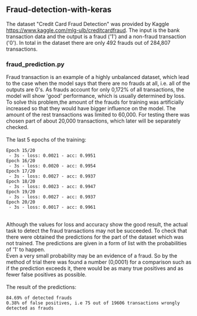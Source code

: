 ## Fraud-detection-with-keras

The dataset "Credit Card Fraud Detection" was provided by Kaggle https://www.kaggle.com/mlg-ulb/creditcardfraud. The input is the bank transaction data and the output is a fraud ('1') and a non-fraud transaction ('0'). In total in the dataset there are only 492 frauds out of 284,807 transactions.

### fraud_prediction.py

Fraud transaction is an example of a highly unbalanced dataset, which lead to the case when the model says that there are no frauds at all, i.e. all of the outputs are 0's. As frauds account for only 0,172% of all transactions, the model will show 'good' performance, which is usually determined by loss.
</br>To solve this problem,the amount of the frauds for training was artificially increased so that they would have bigger influence on the model. The amount of the rest transactions was limited to 60,000. For testing there was chosen part of about 20,000 transactions, which later will be separately checked.
</br>
</br>The last 5 epochs of the training:
```
Epoch 15/20
 - 3s - loss: 0.0021 - acc: 0.9951
Epoch 16/20
 - 3s - loss: 0.0020 - acc: 0.9954
Epoch 17/20
 - 3s - loss: 0.0027 - acc: 0.9937
Epoch 18/20
 - 3s - loss: 0.0023 - acc: 0.9947
Epoch 19/20
 - 3s - loss: 0.0027 - acc: 0.9937
Epoch 20/20
 - 3s - loss: 0.0017 - acc: 0.9961
```

</br>Although the values for loss and accuracy show the good result, the actual task to detect the fraud transactions may not be succeeded. To check that there were obtained the predictions for the part of the dataset which was not trained. The predictions are given in a form of list with the probabilities of '1' to happen.
</br>Even a very small probability may be an evidence of a fraud. So by the method of trial there was found a number (0,0001) for a comparison such as if the prediction exceeds it, there would be as many true positives and as fewer false positives as possible.
</br>
</br>The result of the predictions:
```
84.69% of detected frauds
0.38% of false positives, i.e 75 out of 19606 transactions wrongly detected as frauds
```
